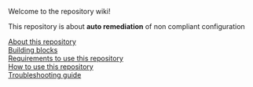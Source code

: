 Welcome to the repository wiki!

This repository is about **auto remediation** of non compliant configuration  

[About this repository](https://github.com/ksator/auto_remediation_of_non_compliant_configuration/wiki/About-this-repository)  
[Building blocks](https://github.com/ksator/auto_remediation_of_non_compliant_configuration/wiki/Building-blocks)  
[Requirements to use this repository](https://github.com/ksator/auto_remediation_of_non_compliant_configuration/wiki/Requirements-to-use-this-repository)  
[How to use this repository](https://github.com/ksator/auto_remediation_of_non_compliant_configuration/wiki/How-to-use-this-repository)  
[Troubleshooting guide](https://github.com/ksator/auto_remediation_of_non_compliant_configuration/wiki/Troubleshooting-guide)  
